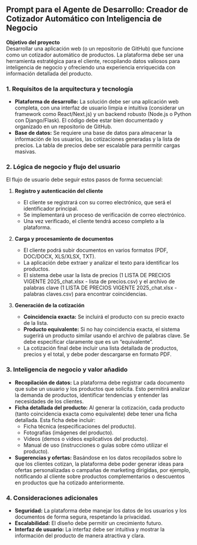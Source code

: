 ## Prompt para el Agente de Desarrollo: Creador de Cotizador Automático con Inteligencia de Negocio

**Objetivo del proyecto**  
Desarrollar una aplicación web (o un repositorio de GitHub) que funcione como un cotizador automático de productos. La plataforma debe ser una herramienta estratégica para el cliente, recopilando datos valiosos para inteligencia de negocio y ofreciendo una experiencia enriquecida con información detallada del producto.

### 1. Requisitos de la arquitectura y tecnología

- **Plataforma de desarrollo:** La solución debe ser una aplicación web completa, con una interfaz de usuario limpia e intuitiva (considerar un framework como React/Next.js) y un backend robusto (Node.js o Python con Django/Flask). El código debe estar bien documentado y organizado en un repositorio de GitHub.
- **Base de datos:** Se requiere una base de datos para almacenar la información de los usuarios, las cotizaciones generadas y la lista de precios. La tabla de precios debe ser escalable para permitir cargas masivas.

### 2. Lógica de negocio y flujo del usuario

El flujo de usuario debe seguir estos pasos de forma secuencial:

1. **Registro y autenticación del cliente**
   - El cliente se registrará con su correo electrónico, que será el identificador principal.
   - Se implementará un proceso de verificación de correo electrónico.
   - Una vez verificado, el cliente tendrá acceso completo a la plataforma.

2. **Carga y procesamiento de documentos**
   - El cliente podrá subir documentos en varios formatos (PDF, DOC/DOCX, XLS/XLSX, TXT).
   - La aplicación debe extraer y analizar el texto para identificar los productos.
   - El sistema debe usar la lista de precios (1 LISTA DE PRECIOS VIGENTE 2025_chat.xlsx - lista de precios.csv) y el archivo de palabras clave (1 LISTA DE PRECIOS VIGENTE 2025_chat.xlsx - palabras claves.csv) para encontrar coincidencias.

3. **Generación de la cotización**
   - **Coincidencia exacta:** Se incluirá el producto con su precio exacto de la lista.
   - **Producto equivalente:** Si no hay coincidencia exacta, el sistema sugerirá un producto similar usando el archivo de palabras clave. Se debe especificar claramente que es un “equivalente”.
   - La cotización final debe incluir una lista detallada de productos, precios y el total, y debe poder descargarse en formato PDF.

### 3. Inteligencia de negocio y valor añadido

- **Recopilación de datos:** La plataforma debe registrar cada documento que sube un usuario y los productos que solicita. Esto permitirá analizar la demanda de productos, identificar tendencias y entender las necesidades de los clientes.
- **Ficha detallada del producto:** Al generar la cotización, cada producto (tanto coincidencia exacta como equivalente) debe tener una ficha detallada. Esta ficha debe incluir:
  - Ficha técnica (especificaciones del producto).
  - Fotografías (imágenes del producto).
  - Videos (demos o videos explicativos del producto).
  - Manual de uso (instrucciones o guías sobre cómo utilizar el producto).
- **Sugerencias y ofertas:** Basándose en los datos recopilados sobre lo que los clientes cotizan, la plataforma debe poder generar ideas para ofertas personalizadas o campañas de marketing dirigidas, por ejemplo, notificando al cliente sobre productos complementarios o descuentos en productos que ha cotizado anteriormente.

### 4. Consideraciones adicionales

- **Seguridad:** La plataforma debe manejar los datos de los usuarios y los documentos de forma segura, respetando la privacidad.
- **Escalabilidad:** El diseño debe permitir un crecimiento futuro.
- **Interfaz de usuario:** La interfaz debe ser intuitiva y mostrar la información del producto de manera atractiva y clara.
